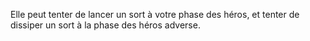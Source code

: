 Elle peut tenter de lancer un sort à votre phase des héros, et tenter de dissiper un sort à la phase des héros adverse.